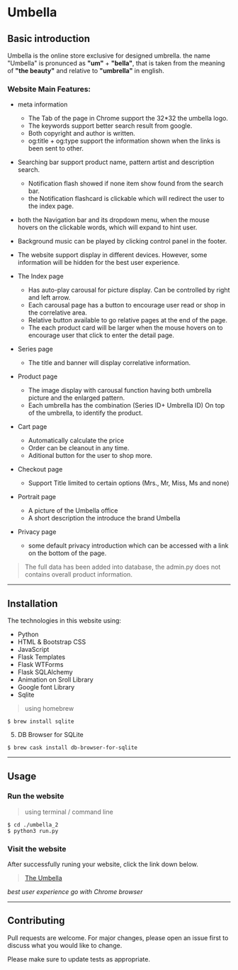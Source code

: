 # Umbella

## Basic introduction
Umbella is the online store exclusive for designed umbrella. the name "Umbella" is pronunced as **"um"** + **"bella"**, that is taken from the meaning of **"the beauty"** and relative to **"umbrella"** in english.


### Website Main Features:
* meta information
    * The Tab of the page in Chrome support the 32*32 the umbella logo. 
    * The keywords support better search result from google.
    * Both copyright and author is written.
    * og:title + og:type support the information shown when the links is been sent to other.

* Searching bar support product name, pattern artist and description search.
    * Notification flash showed if none item show found from the search bar.
    * the Notification flashcard is clickable which will redirect the user to the index page.

* both the Navigation bar and its dropdown menu, when the mouse hovers on the clickable words, which will expand to hint user.

* Background music can be played by clicking control panel in the footer.

* The website support display in different devices. However, some information will be hidden for the best user experience.

* The Index page 
    * Has auto-play carousal for picture display. Can be controlled by right and left arrow.
    * Each carousal page has a button to encourage user read or shop in the correlative area.
    * Relative button available to go relative pages at the end of the page.
    * The each product card will be larger when the mouse hovers on to encourage user that click to enter the detail page.

* Series page
    * The title and banner will display correlative information. 

* Product page
    * The image display with carousal function having both umbrella picture and the enlarged pattern.
    * Each umbrella has the combination (Series ID+ Umbrella ID) On top of the umbrella, to identify the product.

* Cart page
    * Automatically calculate the price
    * Order can be cleanout in any time.
    * Aditional button for the user to shop more.

* Checkout page
    * Support Title limited to certain options (Mrs., Mr, Miss, Ms and none)

* Portrait page
    * A picture of the Umbella office
    * A short description the introduce the brand Umbella

* Privacy page
    * some default privacy introduction which can be accessed with a link on the bottom of the page.

> The full data has been added into database, the admin.py does not contains overall product information.

---
## Installation

The technologies in this website using:

* Python
* HTML & Bootstrap CSS
* JavaScript
* Flask Templates
* Flask WTForms
* Flask SQLAlchemy
* Animation on Sroll Library
* Google font Library
* Sqlite
> using homebrew
```
$ brew install sqlite
```
5. DB Browser for SQLite
```
$ brew cask install db-browser-for-sqlite
```


---
## Usage

### Run the website 
> using terminal / command line
```
$ cd ./umbella_2
$ python3 run.py
```
### Visit the website

After successfully runing your website, click the link down below.
> [The Umbella](http://127.0.0.1:5000/)

*best user experience go with Chrome browser*

---
## Contributing
Pull requests are welcome. For major changes, please open an issue first to discuss what you would like to change.

Please make sure to update tests as appropriate.
